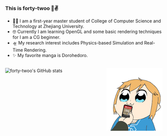 ### This is forty-twoo 🐯✌️
  
- 🕵️‍♀️ I am a first-year master student of College of Computer Science and Technology at Zhejiang University. 
- 🤓 Currently I am learning OpenGL and some basic rendering techniques for I am a CG beginner.
- 🛸 My research interest includes Physics-based Simulation and Real-Time Rendering.   
- ✨ My favorite manga is Dorohedoro.
<br/><br/>

![forty-twoo's GitHub stats](https://github-readme-stats.vercel.app/api?username=forty-twoo&show_icons=true)
  <img align="right" src="https://github.com/forty-twoo/forty-twoo/blob/main/pic.GIF" width="180px">

